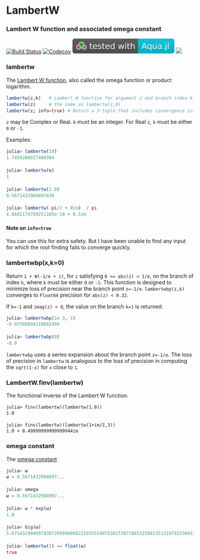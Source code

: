 # LambertW
### Lambert W function and associated omega constant

[![Build Status](https://github.com/JuliaMath/LambertW.jl/actions/workflows/CI.yml/badge.svg?branch=master)](https://github.com/JuliaMath/LambertW.jl/actions/workflows/CI.yml?query=branch%3Amaster)
[![Codecov](https://codecov.io/gh/JuliaMath/LambertW.jl/branch/master/graph/badge.svg)](https://codecov.io/gh/JuliaMath/LambertW.jl)
[![Aqua QA](https://raw.githubusercontent.com/JuliaTesting/Aqua.jl/master/badge.svg)](https://github.com/JuliaTesting/Aqua.jl)
[![](https://img.shields.io/badge/%F0%9F%9B%A9%EF%B8%8F_tested_with-JET.jl-233f9a)](https://github.com/aviatesk/JET.jl)

### lambertw

The [Lambert W function](http://en.wikipedia.org/wiki/Lambert_W_function),
also called the omega function or product logarithm.

```julia
lambertw(z,k)   # Lambert W function for argument z and branch index k
lambertw(z)     # the same as lambertw(z,0)
lambertw(z; info=true) # Return a 3-tuple that includes convergence information.
```

`z` may be Complex or Real. `k` must be an integer. For Real
`z`, `k` must be either `0` or `-1`.

Examples:

```julia
julia> lambertw(10)
1.7455280027406994

julia> lambertw(e)
1

julia> lambertw(1.0)
0.5671432904097838

julia> lambertw(-pi/2 + 0im)  / pi
4.6681174759251105e-18 + 0.5im
```

#### Note on `info=true`

You can use this for extra safety. But I have been unable to find any input for which the root finding fails to
converge quickly.

### lambertwbp(x,k=0)

Return `1 + W(-1/e + z)`, for `z` satisfying `0 <= abs(z) < 1/e`,
on the branch of index `k`, where `k` must be either `0` or `-1`. This
function is designed to minimize loss of precision near the branch point `z=-1/e`.
`lambertwbp(z,k)` converges to `Float64` precision for `abs(z) < 0.32`.

If `k=-1` and `imag(z) < 0`, the value on the branch `k=1` is returned.

```julia
julia> lambertwbp(1e-3,-1)
-0.07560894118662498

julia> lambertwbp(0)
-0.0
```

`lambertwbp` uses a series expansion about the branch point `z=-1/e`.
The loss of precision in `lambertw` is analogous to the loss of precision
in computing the `sqrt(1-x)` for `x` close to `1`.

### LambertW.finv(lambertw)

The functional inverse of the Lambert W function.
```
julia> finv(lambertw)(lambertw(1.0))
1.0

julia> finv(lambertw)(lambertw(1+im/2,3))
1.0 + 0.49999999999999944im
```

### omega constant

The [omega constant](http://en.wikipedia.org/wiki/Omega_constant)

```julia
julia> ω
ω = 0.5671432904097...

julia> omega
ω = 0.5671432904097...

julia> ω * exp(ω)
1.0

julia> big(ω)
5.67143290409783872999968662210355549753815787186512508135131079223045793086683e-01 with 256 bits of precision

julia> lambertw(1) == float(ω)
true
```
<!-- ### Notes -->

<!-- Both `lambertw` and `lambertwbp` throw `DomainErrors` rather than return `NaN`s. -->
<!-- This behavior is reversed by setting `LAMBERTW_USE_NAN=true` at the top of -->
<!-- the source file `lambertw.jl`. -->
 
<!--  LocalWords:  lambertw jacobisymbol julia ulia im eval LambertW
 -->
<!--  LocalWords:  lambertwbp lambertwm NaN bitstype Combinatorics
 -->
<!--  LocalWords:  BigInt imag sqrt
 -->

